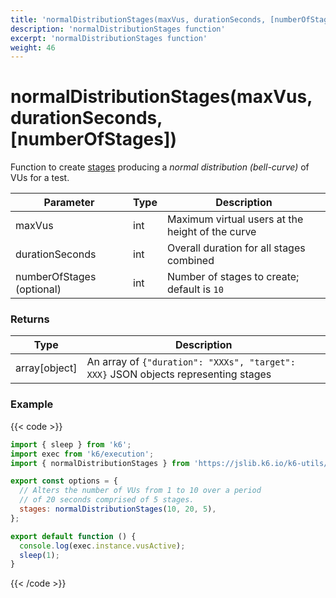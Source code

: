 ```yaml
---
title: 'normalDistributionStages(maxVus, durationSeconds, [numberOfStages])'
description: 'normalDistributionStages function'
excerpt: 'normalDistributionStages function'
weight: 46
---
```


# normalDistributionStages(maxVus, durationSeconds, [numberOfStages])

Function to create [stages](/docs/k6/<K6_VERSION>/using-k6/k6-options#stages) producing a _normal distribution (bell-curve)_ of VUs for a test.

| Parameter                 | Type | Description                                      |
| ------------------------- | ---- | ------------------------------------------------ |
| maxVus                    | int  | Maximum virtual users at the height of the curve |
| durationSeconds           | int  | Overall duration for all stages combined         |
| numberOfStages (optional) | int  | Number of stages to create; default is `10`      |

### Returns

| Type           | Description                                                                        |
| -------------- | ---------------------------------------------------------------------------------- |
| array\[object] | An array of `{"duration": "XXXs", "target": XXX}` JSON objects representing stages |

### Example

{{< code >}}

```javascript
import { sleep } from 'k6';
import exec from 'k6/execution';
import { normalDistributionStages } from 'https://jslib.k6.io/k6-utils/1.2.0/index.js';

export const options = {
  // Alters the number of VUs from 1 to 10 over a period
  // of 20 seconds comprised of 5 stages.
  stages: normalDistributionStages(10, 20, 5),
};

export default function () {
  console.log(exec.instance.vusActive);
  sleep(1);
}
```

{{< /code >}}
